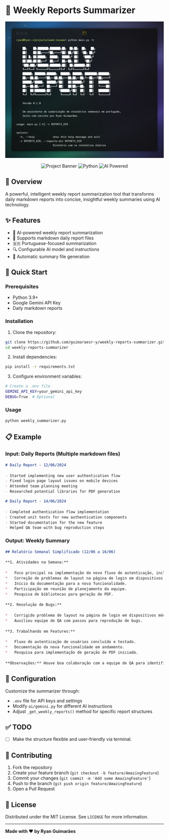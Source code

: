 # 📝 Weekly Reports Summarizer 

![Weekly Reports Summarizer](docs/hero.png)

<div align="center">
  <img src="https://img.shields.io/badge/version-0.1.0-blue.svg" alt="Project Banner" />
  <img src="https://img.shields.io/badge/python-3.8+-green.svg" alt="Python" />
  <img src="https://img.shields.io/badge/AI-Gemini-orange.svg" alt="AI Powered" />
</div>

## 🌟 Overview

A powerful, intelligent weekly report summarization tool that transforms daily markdown reports into concise, insightful weekly summaries using AI technology.

## ✨ Features

- 🤖 AI-powered weekly report summarization
- 📂 Supports markdown daily report files
- 🇧🇷 Portuguese-focused summarization
- 🔍 Configurable AI model and instructions
- 💾 Automatic summary file generation

## 🚀 Quick Start

### Prerequisites

- Python 3.9+
- Google Gemini API Key
- Daily markdown reports

### Installation

1. Clone the repository:
```bash
git clone https://github.com/guimaraesr-y/weekly-reports-summarizer.git
cd weekly-reports-summarizer
```

2. Install dependencies:
```bash
pip install -r requirements.txt
```

3. Configure environment variables:
```bash
# Create a .env file
GEMINI_API_KEY=your_gemini_api_key
DEBUG=True  # Optional
```

### Usage

```bash
python weekly_summarizer.py
```

## 📋 Example

### Input: Daily Reports (Multiple markdown files)

```markdown
# Daily Report - 12/06/2024

- Started implementing new user authentication flow
- Fixed login page layout issues on mobile devices
- Attended team planning meeting
- Researched potential libraries for PDF generation
```

```markdown
# Daily Report - 14/06/2024

- Completed authentication flow implementation
- Created unit tests for new authentication components
- Started documentation for the new feature
- Helped QA team with bug reproduction steps
```

### Output: Weekly Summary

```markdown
## Relatório Semanal Simplificado (12/06 a 16/06)

**1. Atividades na Semana:**

*   Foco principal na implementação do novo fluxo de autenticação, incluindo implementação completa e testes unitários.
*   Correção de problemas de layout na página de login em dispositivos móveis.
*   Início da documentação para a nova funcionalidade.
*   Participação em reunião de planejamento da equipe.
*   Pesquisa de bibliotecas para geração de PDF.

**2. Resolução de Bugs:**

*   Corrigido problema de layout na página de login em dispositivos móveis.
*   Auxiliou equipe de QA com passos para reprodução de bugs.

**3. Trabalhando em Features:**

*   Fluxo de autenticação de usuários concluído e testado.
*   Documentação da nova funcionalidade em andamento.
*   Pesquisa para implementação de geração de PDF iniciada.

**Observações:** Houve boa colaboração com a equipe de QA para identificação e solução de problemas. A implementação do fluxo de autenticação foi concluída dentro do prazo previsto.
```

## 🔧 Configuration

Customize the summarizer through:
- `.env` file for API keys and settings
- Modify `ai/gemini.py` for different AI instructions
- Adjust `_get_weekly_reports()` method for specific report structures

## ✅ TODO

- [ ] Make the structure flexible and user-friendly via terminal.

## 🤝 Contributing

1. Fork the repository
2. Create your feature branch (`git checkout -b feature/AmazingFeature`)
3. Commit your changes (`git commit -m 'Add some AmazingFeature'`)
4. Push to the branch (`git push origin feature/AmazingFeature`)
5. Open a Pull Request

## 📄 License

Distributed under the MIT License. See `LICENSE` for more information.

---

**Made with ❤️ by Ryan Guimarães**